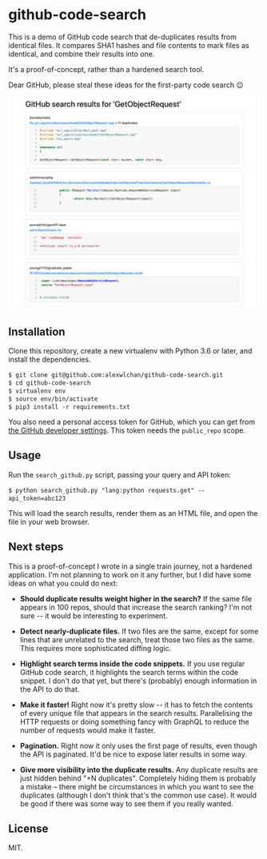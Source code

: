 # github-code-search

This is a demo of GitHub code search that de-duplicates results from identical files.
It compares SHA1 hashes and file contents to mark files as identical, and combine their results into one.

It's a proof-of-concept, rather than a hardened search tool.

Dear GitHub, please steal these ideas for the first-party code search 😉

![](search_results.png)

## Installation

Clone this repository, create a new virtualenv with Python 3.6 or later, and install the dependencies.

```console
$ git clone git@github.com:alexwlchan/github-code-search.git
$ cd github-code-search
$ virtualenv env
$ source env/bin/activate
$ pip3 install -r requirements.txt
```

You also need a personal access token for GitHub, which you can get from [the GitHub developer settings](https://github.com/settings/tokens).
This token needs the `public_repo` scope.

## Usage

Run the `search_github.py` script, passing your query and API token:

```console
$ python search_github.py "lang:python requests.get" --api_token=abc123
```

This will load the search results, render them as an HTML file, and open the file in your web browser.

## Next steps

This is a proof-of-concept I wrote in a single train journey, not a hardened application.
I'm not planning to work on it any further, but I did have some ideas on what you could do next:

*   **Should duplicate results weight higher in the search?**
    If the same file appears in 100 repos, should that increase the search ranking?
    I'm not sure -- it would be interesting to experiment.

*   **Detect nearly-duplicate files.**
    If two files are the same, except for some lines that are unrelated to the search, treat those two files as the same.
    This requires more sophisticated diffing logic.

*   **Highlight search terms inside the code snippets.**
    If you use regular GitHub code search, it highlights the search terms within the code snippet.
    I don't do that yet, but there's (probably) enough information in the API to do that.

*   **Make it faster!**
    Right now it's pretty slow -- it has to fetch the contents of every unique file that appears in the search results.
    Parallelising the HTTP requests or doing something fancy with GraphQL to reduce the number of requests would make it faster.

*   **Pagination.**
    Right now it only uses the first page of results, even though the API is paginated.
    It'd be nice to expose later results in some way.

*   **Give more visibility into the duplicate results.**
    Any duplicate results are just hidden behind "+N duplicates".
    Completely hiding them is probably a mistake – there might be circumstances in which you want to see the duplicates (although I don't think that's the common use case).
    It would be good if there was some way to see them if you really wanted.

## License

MIT.
